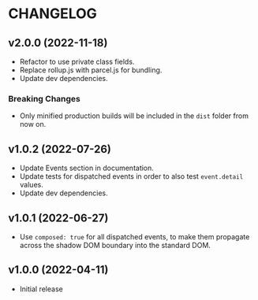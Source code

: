 # CHANGELOG

## v2.0.0 (2022-11-18)

- Refactor to use private class fields.
- Replace rollup.js with parcel.js for bundling.
- Update dev dependencies.

### Breaking Changes

- Only minified production builds will be included in the `dist` folder from now on.

## v1.0.2 (2022-07-26)

- Update Events section in documentation.
- Update tests for dispatched events in order to also test `event.detail` values.
- Update dev dependencies.

## v1.0.1 (2022-06-27)

- Use `composed: true` for all dispatched events, to make them propagate across the shadow DOM boundary into the standard DOM.

## v1.0.0 (2022-04-11)

- Initial release
